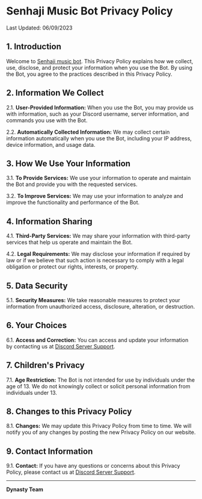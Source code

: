 # Senhaji Music Bot Privacy Policy

Last Updated: 06/09/2023

## 1. Introduction

Welcome to [Senhaji music bot](https://discord.gg/5sWatSkSCY). This Privacy Policy explains how we collect, use, disclose, and protect your information when you use the Bot. By using the Bot, you agree to the practices described in this Privacy Policy.

## 2. Information We Collect

2.1. **User-Provided Information:** When you use the Bot, you may provide us with information, such as your Discord username, server information, and commands you use with the Bot.

2.2. **Automatically Collected Information:** We may collect certain information automatically when you use the Bot, including your IP address, device information, and usage data.

## 3. How We Use Your Information

3.1. **To Provide Services:** We use your information to operate and maintain the Bot and provide you with the requested services.

3.2. **To Improve Services:** We may use your information to analyze and improve the functionality and performance of the Bot.

## 4. Information Sharing

4.1. **Third-Party Services:** We may share your information with third-party services that help us operate and maintain the Bot.

4.2. **Legal Requirements:** We may disclose your information if required by law or if we believe that such action is necessary to comply with a legal obligation or protect our rights, interests, or property.

## 5. Data Security

5.1. **Security Measures:** We take reasonable measures to protect your information from unauthorized access, disclosure, alteration, or destruction.

## 6. Your Choices

6.1. **Access and Correction:** You can access and update your information by contacting us at [Discord Server Support](https://discord.gg/5sWatSkSCY).

## 7. Children's Privacy

7.1. **Age Restriction:** The Bot is not intended for use by individuals under the age of 13. We do not knowingly collect or solicit personal information from individuals under 13.

## 8. Changes to this Privacy Policy

8.1. **Changes:** We may update this Privacy Policy from time to time. We will notify you of any changes by posting the new Privacy Policy on our website.

## 9. Contact Information

9.1. **Contact:** If you have any questions or concerns about this Privacy Policy, please contact us at [Discord Server Support](https://discord.gg/5sWatSkSCY).

---

**Dynasty Team**
